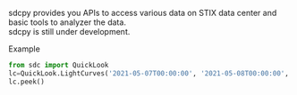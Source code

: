 sdcpy provides you APIs to access various data on STIX data center and basic tools to analyzer the data.  
sdcpy is still under development. 



Example 
```python
from sdc import QuickLook
lc=QuickLook.LightCurves('2021-05-07T00:00:00', '2021-05-08T00:00:00', ltc=True)
lc.peek()
```
